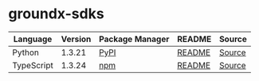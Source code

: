 # groundx-sdks

|Language|Version|Package Manager|README|Source|
|-|-|-|-|-|
|Python|1.3.21|[PyPI](https://pypi.org/project/groundx-python-sdk/1.3.21)|[README](https://github.com/groundxai/groundx-sdks/tree/HEAD/sdks/python#readme)|[Source](https://github.com/groundxai/groundx-sdks/tree/HEAD/sdks/python)|
|TypeScript|1.3.24|[npm](https://www.npmjs.com/package/groundx-typescript-sdk/v/1.3.24)|[README](https://github.com/groundxai/groundx-sdks/tree/HEAD/sdks/typescript#readme)|[Source](https://github.com/groundxai/groundx-sdks/tree/HEAD/sdks/typescript)|